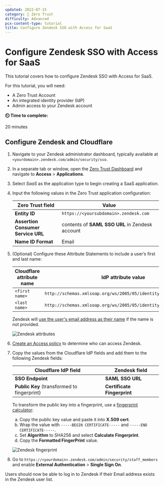 ```yaml
---
updated: 2022-07-15
category: 🔐 Zero Trust
difficulty: Advanced
pcx-content-type: tutorial
title: Configure Zendesk SSO with Access for SaaS
---
```


# Configure Zendesk SSO with Access for SaaS

This tutorial covers how to configure Zendesk SSO with Access for SaaS.

For this tutorial, you will need:

- A Zero Trust Account
- An integrated identity provider (IdP)
- Admin access to your Zendesk account

**⏲️ Time to complete:**

20 minutes

## Configure Zendesk and Cloudflare

1.  Navigate to your Zendesk administrator dashboard, typically available at `<yourdomain>.zendesk.com/admin/security/sso`.

1.  In a separate tab or window, open the [Zero Trust Dashboard](https://dash.teams.cloudflare.com) and navigate to **Access** > **Applications**.

1.  Select _SaaS_ as the application type to begin creating a SaaS application.

1.  Input the following values in the Zero Trust application configuration:

    | Zero Trust field                   | Value                                           |
    |------------------------------------|-------------------------------------------------|
    | **Entity ID**                      | `https://<yoursubdomain>.zendesk.com`           |
    | **Assertion Consumer Service URL** | contents of **SAML SSO URL** in Zendesk account |
    | **Name ID Format**                 | Email                                           |

1.  (Optional) Configure these Attribute Statements to include a user’s first and last name:

    | Cloudflare attribute name | IdP attribute value                                               |
    |---------------------------|-------------------------------------------------------------------|
    | `<first name>`            | `http://schemas.xmlsoap.org/ws/2005/05/identity/claims/givenname` |
    | `<last name>`             | `http://schemas.xmlsoap.org/ws/2005/05/identity/claims/surname`   |

    Zendesk will [use the user's email address as their name](https://support.zendesk.com/hc/en-us/articles/203663676#topic_dzb_gl5_2v) if the name is not provided.

    ![Zendesk attributes](/cloudflare-one/static/zero-trust-security/zendesk-sso-saas/zendesk-attributes.png)

1. [Create an Access policy](/cloudflare-one/policies/access/) to determine who can access Zendesk.

1.  Copy the values from the Cloudflare IdP fields and add them to the following Zendesk fields:

    | Cloudflare IdP field                        | Zendesk field               |
    |---------------------------------------------|-----------------------------|
    | **SSO Endpoint**                            | **SAML SSO URL**            |
    | **Public Key** (transformed to fingerprint) | **Certificate Fingerprint** |

    To transform the public key into a fingerprint, use a [fingerprint calculator](https://www.samltool.com/fingerprint.php):

    <ol style="list-style-type: lower-alpha;">
    <li>Copy the public key value and paste it into <b>X.509 cert</b>.</li>
    <li>Wrap the value with <code>-----BEGIN CERTIFICATE-----</code> and <code>-----END CERTIFICATE-----</code>.</li>
    <li>Set <b>Algorithm</b> to SHA256 and select <b>Calculate Fingerprint</b>.</li>
    <li>Copy the <b>Formatted FingerPrint</b> value.</li>
    </ol>

    ![Zendesk fingerprint](/cloudflare-one/static/zero-trust-security/zendesk-sso-saas/zendesk-fingerprint.png)

1.  Go to `https://<yourdomain>.zendesk.com/admin/security/staff_members` and enable **External Authentication** > **Single Sign On**.

Users should now be able to log in to Zendesk if their Email address exists in the Zendesk user list.
